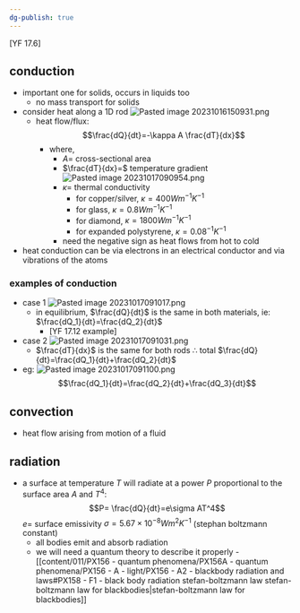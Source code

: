 ```yaml
---
dg-publish: true
---
```


[YF 17.6]
## conduction
- important one for solids, occurs in liquids too
	- no mass transport for solids
- consider heat along a 1D rod ![Pasted image 20231016150931.png](/img/user/pics/Pasted%20image%2020231016150931.png)
	- heat flow/flux:  
	$$\frac{dQ}{dt}=-\kappa A \frac{dT}{dx}$$
		- where,
			- $A=$ cross-sectional area
			- $\frac{dT}{dx}=$ temperature gradient ![Pasted image 20231017090954.png](/img/user/pics/Pasted%20image%2020231017090954.png)
			- $\kappa=$ thermal conductivity
				- for copper/silver, $\kappa=400Wm^{-1}K^{-1}$
				- for glass, $\kappa=0.8Wm^{-1}K^{-1}$
				- for diamond, $\kappa=1800Wm^{-1}K^{-1}$
				- for expanded polystyrene, $\kappa=0.08^{-1}K^{-1}$
			- need the negative sign as heat flows from hot to cold
- heat conduction can be via electrons in an electrical conductor and via vibrations of the atoms
### examples of conduction
- case 1
	![Pasted image 20231017091017.png](/img/user/pics/Pasted%20image%2020231017091017.png)
	- in equilibrium, $\frac{dQ}{dt}$ is the same in both materials, ie: $\frac{dQ_1}{dt}=\frac{dQ_2}{dt}$
		- [YF 17.12 example]
- case 2
	![Pasted image 20231017091031.png](/img/user/pics/Pasted%20image%2020231017091031.png)
	- $\frac{dT}{dx}$ is the same for both rods
		$\therefore$ total $\frac{dQ}{dt}=\frac{dQ_1}{dt}+\frac{dQ_2}{dt}$
- eg:
	![Pasted image 20231017091100.png](/img/user/pics/Pasted%20image%2020231017091100.png)
	$$\frac{dQ_1}{dt}=\frac{dQ_2}{dt}+\frac{dQ_3}{dt}$$
## convection
- heat flow arising from motion of a fluid
## radiation
- a surface at temperature $T$ will radiate at a power $P$ proportional to the surface area $A$ and $T^4$:
$$P= \frac{dQ}{dt}=e\sigma AT^4$$
		$e=$ surface emissivity
		$\sigma=5.67\times 10^{-8}Wm^2K^{-1}$ (stephan boltzmann constant)
	- all bodies emit and absorb radiation
	- we will need a quantum theory to describe it properly - [[content/011/PX156 - quantum phenomena/PX156A - quantum phenomena/PX156 - A - light/PX156 - A2 - blackbody radiation and laws#PX158 - F1 - black body radiation stefan-boltzmann law stefan-boltzmann law for blackbodies\|stefan-boltzmann law for blackbodies]]
